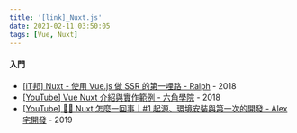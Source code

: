 ```yaml
---
title: '[link]_Nuxt.js'
date: 2021-02-11 03:50:05
tags: [Vue, Nuxt]
---
```


#### 入門
  - [[iT邦] Nuxt - 使用 Vue.js 做 SSR 的第一哩路 - Ralph](https://ithelp.ithome.com.tw/users/20103424/ironman/1961) - 2018
  - [[YouTube] Vue Nuxt 介紹與實作範例 - 六角學院](https://www.youtube.com/watch?v=szrRDJBFmvQ&feature=youtu.be) - 2018
  - [[YouTube] 👨‍💻 Nuxt 怎麼一回事｜#1 起源、環境安裝與第一次的開發 - Alex 宅開發](https://www.youtube.com/watch?v=wgW1o4Nswqs&feature=youtu.be) - 2019
  